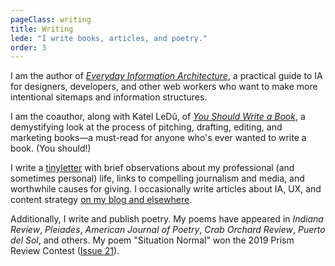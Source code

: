 ```yaml
---
pageClass: writing
title: Writing
lede: "I write books, articles, and poetry."
order: 3
---
```


I am the author of [_Everyday Information Architecture_](https://abookapart.com/products/everyday-information-architecture), a practical guide to IA for designers, developers, and other web workers who want to make more intentional sitemaps and information structures.

I am the coauthor, along with Katel LeDû, of [_You Should Write a Book_](https://abookapart.com/products/you-should-write-a-book), a demystifying look at the process of pitching, drafting, editing, and marketing books—a must-read for anyone who's ever wanted to write a book. (You should!)

I write a [tinyletter](https://tinyletter.com/thefutureislikepie) with brief observations about my professional (and sometimes personal) life, links to compelling journalism and media, and worthwhile causes for giving. I occasionally write articles about IA, UX, and content strategy [on my blog and elsewhere](/blog). 

Additionally, I write and publish poetry. My poems have appeared in _Indiana Review_, _Pleiades_, _American Journal of Poetry_, _Crab Orchard Review_, _Puerto del Sol_, and others. My poem "Situation Normal" won the 2019 Prism Review Contest ([Issue 21](https://artsci.laverne.edu/prism/issues-samples/)).
